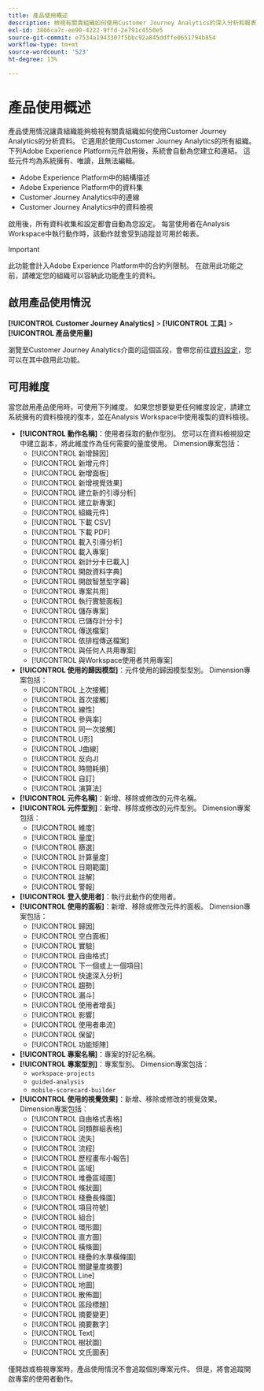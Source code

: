 ```yaml
---
title: 產品使用概述
description: 檢視有關貴組織如何使用Customer Journey Analytics的深入分析和報表。
exl-id: 3806ca7c-ee90-4222-9ffd-2e791c4550e5
source-git-commit: e7534a1943307f5bbc92a845ddffe0651794b854
workflow-type: tm+mt
source-wordcount: '523'
ht-degree: 13%

---
```


# 產品使用概述

產品使用情況讓貴組織能夠檢視有關貴組織如何使用Customer Journey Analytics的分析資料。 它適用於使用Customer Journey Analytics的所有組織。 下列Adobe Experience Platform元件啟用後，系統會自動為您建立和連結。 這些元件均為系統擁有、唯讀，且無法編輯。

* Adobe Experience Platform中的結構描述
* Adobe Experience Platform中的資料集
* Customer Journey Analytics中的連線
* Customer Journey Analytics中的資料檢視

啟用後，所有資料收集和設定都會自動為您設定。 每當使用者在Analysis Workspace中執行動作時，該動作就會受到追蹤並可用於報表。

>[!IMPORTANT]
>
>此功能會計入Adobe Experience Platform中的合約列限制。 在啟用此功能之前，請確定您的組織可以容納此功能產生的資料。

## 啟用產品使用情況

**[!UICONTROL Customer Journey Analytics]** > **[!UICONTROL 工具]** > **[!UICONTROL 產品使用量]**

瀏覽至Customer Journey Analytics介面的這個區段，會帶您前往[資料設定](data-settings.md)，您可以在其中啟用此功能。

## 可用維度

當您啟用產品使用時，可使用下列維度。 如果您想要變更任何維度設定，請建立系統擁有的資料檢視的復本，並在Analysis Workspace中使用複製的資料檢視。

* **[!UICONTROL 動作名稱]**：使用者採取的動作型別。 您可以在資料檢視設定中建立副本，將此維度作為任何需要的量度使用。 Dimension專案包括：
   * [!UICONTROL 新增歸因]
   * [!UICONTROL 新增元件]
   * [!UICONTROL 新增面板]
   * [!UICONTROL 新增視覺效果]
   * [!UICONTROL 建立新的引導分析]
   * [!UICONTROL 建立新專案]
   * [!UICONTROL 組織元件]
   * [!UICONTROL 下載 CSV]
   * [!UICONTROL 下載 PDF]
   * [!UICONTROL 載入引導分析]
   * [!UICONTROL 載入專案]
   * [!UICONTROL 新計分卡已載入]
   * [!UICONTROL 開啟資料字典]
   * [!UICONTROL 開啟智慧型字幕]
   * [!UICONTROL 專案共用]
   * [!UICONTROL 執行實驗面板]
   * [!UICONTROL 儲存專案]
   * [!UICONTROL 已儲存計分卡]
   * [!UICONTROL 傳送檔案]
   * [!UICONTROL 依排程傳送檔案]
   * [!UICONTROL 與任何人共用專案]
   * [!UICONTROL 與Workspace使用者共用專案]
* **[!UICONTROL 使用的歸因模型]**：元件使用的歸因模型型別。 Dimension專案包括：
   * [!UICONTROL 上次接觸]
   * [!UICONTROL 首次接觸]
   * [!UICONTROL 線性]
   * [!UICONTROL 參與率]
   * [!UICONTROL 同一次接觸]
   * [!UICONTROL U形]
   * [!UICONTROL J曲線]
   * [!UICONTROL 反向J]
   * [!UICONTROL 時間耗損]
   * [!UICONTROL 自訂]
   * [!UICONTROL 演算法]
* **[!UICONTROL 元件名稱]**：新增、移除或修改的元件名稱。
* **[!UICONTROL 元件型別]**：新增、移除或修改的元件型別。 Dimension專案包括：
   * [!UICONTROL 維度]
   * [!UICONTROL 量度]
   * [!UICONTROL 篩選]
   * [!UICONTROL 計算量度]
   * [!UICONTROL 日期範圍]
   * [!UICONTROL 註解]
   * [!UICONTROL 警報]
* **[!UICONTROL 登入使用者]**：執行此動作的使用者。
* **[!UICONTROL 使用的面板]**：新增、移除或修改元件的面板。 Dimension專案包括：
   * [!UICONTROL 歸因]
   * [!UICONTROL 空白面板]
   * [!UICONTROL 實驗]
   * [!UICONTROL 自由格式]
   * [!UICONTROL 下一個或上一個項目]
   * [!UICONTROL 快速深入分析]
   * [!UICONTROL 趨勢]
   * [!UICONTROL 漏斗]
   * [!UICONTROL 使用者增長]
   * [!UICONTROL 影響]
   * [!UICONTROL 使用者串流]
   * [!UICONTROL 保留]
   * [!UICONTROL 功能矩陣]
* **[!UICONTROL 專案名稱]**：專案的好記名稱。
* **[!UICONTROL 專案型別]**：專案型別。 Dimension專案包括：
   * `workspace-projects`
   * `guided-analysis`
   * `mobile-scorecard-builder`
* **[!UICONTROL 使用的視覺效果]**：新增、移除或修改的視覺效果。 Dimension專案包括：
   * [!UICONTROL 自由格式表格]
   * [!UICONTROL 同類群組表格]
   * [!UICONTROL 流失]
   * [!UICONTROL 流程]
   * [!UICONTROL 歷程畫布小報告]
   * [!UICONTROL 區域]
   * [!UICONTROL 堆疊區域圖]
   * [!UICONTROL 條狀圖]
   * [!UICONTROL 棧疊長條圖]
   * [!UICONTROL 項目符號]
   * [!UICONTROL 組合]
   * [!UICONTROL 環形圖]
   * [!UICONTROL 直方圖]
   * [!UICONTROL 橫條圖]
   * [!UICONTROL 棧疊的水準橫條圖]
   * [!UICONTROL 關鍵量度摘要]
   * [!UICONTROL Line]
   * [!UICONTROL 地圖]
   * [!UICONTROL 散佈圖]
   * [!UICONTROL 區段標題]
   * [!UICONTROL 摘要變更]
   * [!UICONTROL 摘要數字]
   * [!UICONTROL Text]
   * [!UICONTROL 樹狀圖]
   * [!UICONTROL 文氏圖表]

僅開啟或檢視專案時，產品使用情況不會追蹤個別專案元件。 但是，將會追蹤開啟專案的使用者動作。
